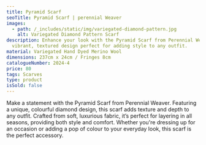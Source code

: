 ```yaml
---
title: Pyramid Scarf
seoTitle: Pyramid Scarf | perennial Weaver
images:
  - path: /_includes/static/img/variegated-diamond-pattern.jpg
    alt: Variegated Diamond Pattern Scarf
description: Enhance your look with the Pyramid Scarf from Perennial Weaver. A
  vibrant, textured design perfect for adding style to any outfit.
material: Variegated Hand Dyed Merino Wool
dimensions: 237cm x 24cm / Fringes 8cm
catalogueNumber: 2024-4
price: 80
tags: Scarves
type: product
isSold: false
---
```

Make a statement with the Pyramid Scarf from Perennial Weaver. Featuring a unique, colourful diamond design, this scarf adds texture and depth to any outfit. Crafted from soft, luxurious fabric, it’s perfect for layering in all seasons, providing both style and comfort. Whether you're dressing up for an occasion or adding a pop of colour to your everyday look, this scarf is the perfect accessory.
